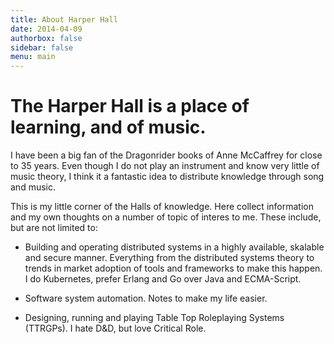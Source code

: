 ```yaml
---
title: About Harper Hall
date: 2014-04-09
authorbox: false
sidebar: false
menu: main
---
```


# The Harper Hall is a place of learning, and of music.

I have been a big fan of the Dragonrider books of Anne McCaffrey for
close to 35 years. Even though I do not play an instrument and know
very little of music theory, I think it a fantastic idea to distribute
knowledge through song and music.

This is my little corner of the Halls of knowledge. Here collect
information and my own thoughts on a number of topic of interes to
me. These include, but are not limited to:

* Building and operating distributed systems in a highly available,
  skalable and secure manner. Everything from the distributed systems
  theory to trends in market adoption of tools and frameworks to make
  this happen. I do Kubernetes, prefer Erlang and Go over Java and
  ECMA-Script. 
  
* Software system automation. Notes to make my life easier.

* Designing, running and playing Table Top Roleplaying Systems
  (TTRGPs). I hate D&D, but love Critical Role.
  


